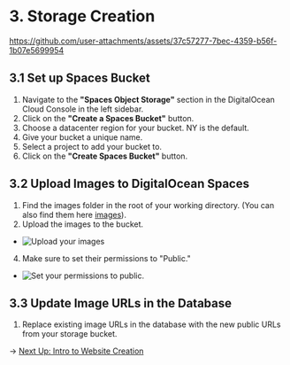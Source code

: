 # 3. Storage Creation

https://github.com/user-attachments/assets/37c57277-7bec-4359-b56f-1b07e5699954

## 3.1 Set up Spaces Bucket

1. Navigate to the **"Spaces Object Storage"** section in the DigitalOcean Cloud Console in the left sidebar.
2. Click on the **"Create a Spaces Bucket"** button.
3. Choose a datacenter region for your bucket. NY is the default.
4. Give your bucket a unique name.
5. Select a project to add your bucket to.
6. Click on the **"Create Spaces Bucket"** button.

## 3.2 Upload Images to DigitalOcean Spaces

1. Find the images folder in the root of your working directory. (You can also find them here [images](/images)).
2. Upload the images to the bucket.
- ![Upload your images](https://doimages.nyc3.cdn.digitaloceanspaces.com/GitHub/funko-showcase-workshop/3-Storage/upload.png)
4. Make sure to set their permissions to "Public."
 - ![Set your permissions to public.](https://doimages.nyc3.cdn.digitaloceanspaces.com/GitHub/funko-showcase-workshop/3-Storage/makepublic.png)

## 3.3 Update Image URLs in the Database

1. Replace existing image URLs in the database with the new public URLs from your storage bucket.

→ [Next Up: Intro to Website Creation](WEBSITE.md)
